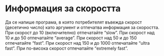 # Информация за скоростта
Да се напише програма, в която потребителят въвежда скорост (десетично число) като аргумент и отпечатва информация за скоростта. При скорост до 10 (включително) отпечатайте “slow”. При скорост над 10 и до 50 отпечатайте “average”. При скорост над 50 и до 150 отпечатайте “fast”. При скорост над 150 и до 1000 отпечатайте “ultra fast”. При по-висока скорост отпечатайте “extremely fast”. 
